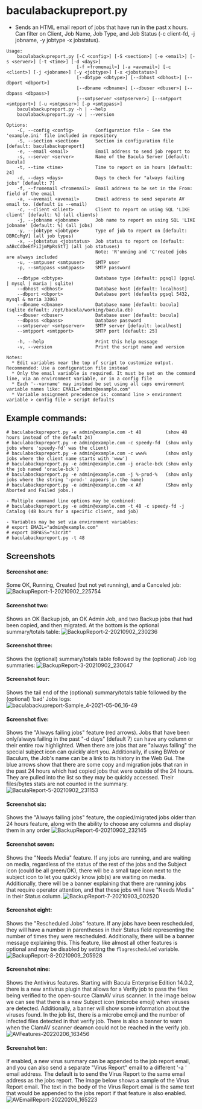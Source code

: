 # baculabackupreport.py

- Sends an HTML email report of jobs that have run in the past x hours. Can filter on Client, Job Name, Job Type, and Job Status (-c client-fd, -j jobname, -y jobtype -x jobstatus).

```
Usage:
    baculabackupreport.py [-C <config>] [-S <section>] [-e <email>] [-s <server>] [-t <time>] [-d <days>]
                          [-f <fromemail>] [-a <avemail>] [-c <client>] [-j <jobname>] [-y <jobtype>] [-x <jobstatus>]
                          [--dbtype <dbtype>] [--dbhost <dbhost>] [--dbport <dbport>]
                          [--dbname <dbname>] [--dbuser <dbuser>] [--dbpass <dbpass>]
                          [--smtpserver <smtpserver>] [--smtpport <smtpport>] [-u <smtpuser>] [-p <smtppass>]
    baculabackupreport.py -h | --help
    baculabackupreport.py -v | --version

Options:
    -C, --config <config>        Configuration file - See the 'example.ini' file included in repository
    -S, --section <section>      Section in configuration file [default: baculabackupreport]
    -e, --email <email>          Email address to send job report to
    -s, --server <server>        Name of the Bacula Server [default: Bacula]
    -t, --time <time>            Time to report on in hours [default: 24]
    -d, --days <days>            Days to check for "always failing jobs" [default: 7]
    -f, --fromemail <fromemail>  Email address to be set in the From: field of the email
    -a, --avemail <avemail>      Email address to send separate AV email to. (default is --email)
    -c, --client <client>        Client to report on using SQL 'LIKE client' [default: %] (all clients)
    -j, --jobname <jobname>      Job name to report on using SQL 'LIKE jobname' [default: %] (all jobs)
    -y, --jobtype <jobtype>      Type of job to report on [default: DBRCcMgV] (all job types)
    -x, --jobstatus <jobstatus>  Job status to report on [default: aABcCdDeEfFiIjmMpRsStT] (all job statuses)
                                 Note: 'R'unning and 'C'reated jobs are always included
    -u, --smtpuser <smtpuser>    SMTP user
    -p, --smtppass <smtppass>    SMTP password

    --dbtype <dbtype>            Database type [default: pgsql] (pgsql | mysql | maria | sqlite)
    --dbhost <dbhost>            Database host [default: localhost]
    --dbport <dbport>            Database port (defaults pgsql 5432, mysql & maria 3306)
    --dbname <dbname>            Database name [default: bacula] (sqlite default: /opt/bacula/working/bacula.db)
    --dbuser <dbuser>            Database user [default: bacula]
    --dbpass <dbpass>            Database password
    --smtpserver <smtpserver>    SMTP server [default: localhost]
    --smtpport <smtpport>        SMTP port [default: 25]

    -h, --help                   Print this help message
    -v, --version                Print the script name and version

Notes:
  * Edit variables near the top of script to customize output. Recommended: Use a configuration file instead
  * Only the email variable is required. It must be set on the command line, via an environment variable, or in a config file
  * Each '--varname' may instead be set using all caps environment variable names like: EMAIL="admin@example.com"
  * Variable assignment precedence is: command line > environment variable > config file > script defaults
```
## Example commands:
```
# baculabackupreport.py -e admin@example.com -t 48         (show 48 hours instead of the default 24)
# baculabackupreport.py -e admin@example.com -c speedy-fd  (show only jobs where 'speedy-fd' was the client)
# baculabackupreport.py -e admin@example.com -c www%       (show only jobs where the client name starts with 'www')
# baculabackupreport.py -e admin@example.com -j oracle-bck (show only the job named 'oracle-bck')
# baculabackupreport.py -e admin@example.com -j %-prod-%   (show only jobs where the string '-prod-' appears in the name)
# baculabackupreport.py -e admin@example.com -x Af         (Show only Aborted and Failed jobs.)

- Multiple command line options may be combined:
# baculabackupreport.py -e admin@example.com -t 48 -c speedy-fd -j Catalog (48 hours for a specific client, and job)

- Variables may be set via environment variables:
# export EMAIL="admin@example.com"
# export DBPASS="s3cr3t"
# baculabackupreport.py -t 48
```

## Screenshots
#### Screenshot one:
Some OK, Running, Created (but not yet running), and a Canceled job:
![BackupReport-1-20210902_225754](https://user-images.githubusercontent.com/108133/131952788-2d6e3256-5da3-4a27-84bb-c849794aa1ce.png)

#### Screenshot two:
Shows an OK Backup job, an OK Admin Job, and two Backup jobs that had been copied, and then migrated. At the bottom is the optional summary/totals table:
![BackupReport-2-20210902_230236](https://user-images.githubusercontent.com/108133/131953131-6078933e-1751-438b-a10b-875cab034400.png)

#### Screenshot three:
Shows the (optional) summary/totals table followed by the (optional) Job log summaries:
![BackupReport-3-20210902_230647](https://user-images.githubusercontent.com/108133/131953501-001190e0-4606-424d-a52b-471d01ce72da.png)

#### Screenshot four:
Shows the tail end of the (optional) summary/totals table followed by the (optional) 'bad' Jobs logs:
![baculabackupreport-Sample_4-2021-05-06_16-49](https://user-images.githubusercontent.com/108133/117374978-65690280-ae8b-11eb-8b8a-3e7b82a1f0f7.png)

#### Screenshot five:
Shows the "Always failing jobs" feature (red arrows). Jobs that have been only/always failing in the past "-d days" (default 7) can have any column or their entire row highlighted. When there are jobs that are "always failing" the special subject icon can quickly alert you. Additionally, if using BWeb or Baculum, the Job's name can be a link to its history in the Web Gui. The blue arrows show that there are some copy and migration jobs that ran in the past 24 hours which had copied jobs that were outside of the 24 hours. They are pulled into the list so they may be quickly accessed. Their files/bytes stats are not counted in the summary.
![BaculaReport-5-20210902_231153](https://user-images.githubusercontent.com/108133/131954405-ea9776b6-adaa-47df-b5ba-8414175819e7.png)

#### Screenshot six:
Shows the "Always failing jobs" feature, the copied/migrated jobs older than 24 hours feature, along with the ability to choose any columns and display them in any order
![BackupReport-6-20210902_232145](https://user-images.githubusercontent.com/108133/131954696-3851a7ed-5db4-499f-83e7-99987fc23de3.png)

#### Screenshot seven:
Shows the "Needs Media" feature. If any jobs are running, and are waiting on media, regardless of the status of the rest of the jobs and the Subject icon (could be all green/OK), there will be a small tape icon next to the subject icon to let you quickly know job(s) are waiting on media. Additionally, there will be a banner explaining that there are running jobs that require operator attention, and that these jobs will have "Needs Media" in their Status column.
![BackupReport-7-20210903_002520](https://user-images.githubusercontent.com/108133/131960494-cb512380-cd05-4465-9aa5-a57c71c2c11c.png)

#### Screenshot eight:
Shows the "Rescheduled Jobs" feature. If any jobs have been rescheduled, they will have a number in parentheses in their Status field representing the number of times they were rescheduled. Additionally, there will be a banner message explaining this. This feature, like almost all other features is optional and may be disabled by setting the `flagrescheduled` variable.
![BackupReport-8-20210909_205928](https://user-images.githubusercontent.com/108133/132792663-6b2e6ab9-d5e1-4ee5-8d6c-4fad2a24a9c2.png)

#### Screenshot nine:
Shows the Antivirus features. Starting with Bacula Enterprise Edition 14.0.2, there is a new antivirus plugin that allows for a Verify job to pass the files being verified to the open-source ClamAV virus scanner. In the image below we can see that there is a new Subject icon (microbe emoji) when viruses are detected. Additionally, a banner will show some information about the viruses found. In the job list, there is a microbe emoji and the number of infected files detected in that verify job. There is also a banner to warn when the ClamAV scanner deamon could not be reached in the verify job. 
![AVFeatures-20220206_163456](https://user-images.githubusercontent.com/108133/152706741-cba5cc49-58ae-4f37-b7cc-6ccb599f38c4.png)

#### Screenshot ten:
If enabled, a new virus summary can be appended to the job report email, and you can also send a separate "Virus Report" email to a different '-a <avemail>' email address. The default is to send the Virus Report to the same email address as the jobs report. The image below shows a sample of the Virus Report email. The text in the body of the Virus Report email is the same text that would be appended to the jobs report if that feature is also enabled.
![AVEmailReport-20220206_165223](https://user-images.githubusercontent.com/108133/152706957-f2838179-cb91-4e31-b360-80fe7bee44c0.png)
